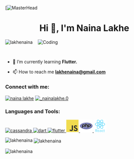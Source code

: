 
[![MasterHead]( https://encrypted-tbn0.gstatic.com/images?q=tbn:ANd9GcSiBCfWep0oJJs4oQXv5MecszRxgPZG3CE_Mg&s)
<h1 align="center">Hi 👋, I'm Naina Lakhe</h1>
<img align="right" alt="Coding" width="400" src="https://dexterdigital.co.uk/wp-content/uploads/2022/11/animation_500_l70uzcru.gif">


<p align="left"> <img src="https://komarev.com/ghpvc/?username=lakhenaina&label=Profile%20views&color=0e75b6&style=flat" alt="lakhenaina" /> </p>

<p align="left"> <a href="https://twitter.com/" target="blank"><img src="https://img.shields.io/twitter/follow/?logo=twitter&style=for-the-badge" alt="" /></a> </p>

- 🌱 I’m currently learning **Flutter.**

- 📫 How to reach me **lakhenaina@gmail.com**

<h3 align="left">Connect with me:</h3>
<p align="left">
<a href="https://fb.com/naina lakhe" target="blank"><img align="center" src="https://raw.githubusercontent.com/rahuldkjain/github-profile-readme-generator/master/src/images/icons/Social/facebook.svg" alt="naina lakhe" height="30" width="40" /></a>
<a href="https://instagram.com/_nainalakhe.0" target="blank"><img align="center" src="https://raw.githubusercontent.com/rahuldkjain/github-profile-readme-generator/master/src/images/icons/Social/instagram.svg" alt="_nainalakhe.0" height="30" width="40" /></a>
</p>

<h3 align="left">Languages and Tools:</h3>
<p align="left"> <a href="https://cassandra.apache.org/" target="_blank" rel="noreferrer"> <img src="https://www.vectorlogo.zone/logos/apache_cassandra/apache_cassandra-icon.svg" alt="cassandra" width="40" height="40"/> </a> <a href="https://dart.dev" target="_blank" rel="noreferrer"> <img src="https://www.vectorlogo.zone/logos/dartlang/dartlang-icon.svg" alt="dart" width="40" height="40"/> </a> <a href="https://flutter.dev" target="_blank" rel="noreferrer"> <img src="https://www.vectorlogo.zone/logos/flutterio/flutterio-icon.svg" alt="flutter" width="40" height="40"/> </a> <a href="https://developer.mozilla.org/en-US/docs/Web/JavaScript" target="_blank" rel="noreferrer"> <img src="https://raw.githubusercontent.com/devicons/devicon/master/icons/javascript/javascript-original.svg" alt="javascript" width="40" height="40"/> </a> <a href="https://www.php.net" target="_blank" rel="noreferrer"> <img src="https://raw.githubusercontent.com/devicons/devicon/master/icons/php/php-original.svg" alt="php" width="40" height="40"/> </a> <a href="https://reactjs.org/" target="_blank" rel="noreferrer"> <img src="https://raw.githubusercontent.com/devicons/devicon/master/icons/react/react-original-wordmark.svg" alt="react" width="40" height="40"/> </a> </p>

<p><img align="left" src="https://github-readme-stats.vercel.app/api/top-langs?username=lakhenaina&show_icons=true&locale=en&layout=compact" alt="lakhenaina" /></p>

<p>&nbsp;<img align="center" src="https://github-readme-stats.vercel.app/api?username=lakhenaina&show_icons=true&locale=en" alt="lakhenaina" /></p>

<p><img align="center" src="https://github-readme-streak-stats.herokuapp.com/?user=lakhenaina&" alt="lakhenaina" /></p>
